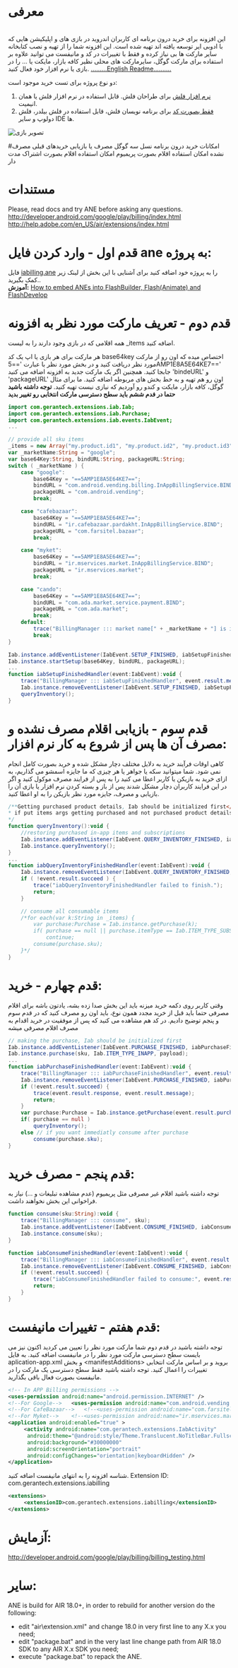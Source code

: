 # معرفی
<br/>این افزونه برای  خرید درون برنامه ای کاربران اندروید در بازی های و اپلیکیشن هایی که با ادوبی ایر توسعه یافته اند تهیه شده است. این افزونه شما را از تهیه و نصب کتابخانه سایر مارکت ها بی نیاز کرده و فقط با تغییرات در کد و مانیفست می توانید علاوه بر استفاده برای مارکت گوگل، سایرمارکت های محلی نظیر کافه بازار، مایکت یا ... را در بازی یا نرم افزار خود فعال کنید.
[.........English Readme..........](https://github.com/manjav/air-extension-inappbilling/edit/master/README.md)

دو نوع پروژه برای تست خرید موجود است:
1. [نرم افزار فلش](https://github.com/manjav/air-extension-inappbilling/tree/master/project_templates/flash) برای طراحان فلش. قابل استفاده در نرم افزار فلش یا همان انیمیت.
2. [فقط بصورت کد](ttps://github.com/manjav/air-extension-inappbilling/tree/master/project_templates/pure_as3) برای برنامه نویسان فلش، قابل استفاده در فلش بیلدر، فلش دولوپ و سایر IDE ها.

![تصویر بازی](https://github.com/manjav/air-extension-inappbilling/blob/master/files/TrivialDrive_FA.png)

#امکانات
خرید درون برنامه نسل سه گوگل
مصرف یا بازیابی خریدهای قبلی مصرف نشده
امکان استفاده اقلام بصورت پریمیوم
امکان استفاده اقلام بصورت اشتراک مدت دار

# مستندات
Please, read docs and try ANE before asking any questions.<br/>
http://developer.android.com/google/play/billing/index.html<br />
http://help.adobe.com/en_US/air/extensions/index.html<br />


# قدم اول - وارد کردن فایل ane به پروژه:
فایل [iabilling.ane](https://github.com/manjav/air-extension-inappbilling/blob/master/package/iabilling.ane) را به پروژه خود اضافه کنید برای آشنایی با این بخش از لینک زیر کمک بگیرید..<br />
<b>آموزش:</b> [How to embed ANEs into FlashBuilder, Flash(Animate) and FlashDevelop](https://www.youtube.com/watch?v=Oubsb_3F3ec&list=PL_mmSjScdnxnSDTMYb1iDX4LemhIJrt1O)

# قدم دوم - تعریف مارکت مورد نظر به افزونه
همه اقلامی که در بازی وجود دارند را به لیست _items اضافه کنید.

هر مارکت برای هر بازی یا اپ یک کد  base64key اختصاص میده که اون رو از مارکت مورد نظر دریافت کنید و در بخش مورد نظر با عبارت '==5AMP1E8A5E64KE7==' جابجا کنید.
همچنین اگر یک مارکت جدید به افزونه اضافه می کنید  'bindeURL' و 'packageURL' اون رو هم تهیه و به خط بخش های مربوطه اضافه کنید. ما برای مثال گوگل، کافه بازار، مایکت و کندو رو آوردیم که نیازی نیست تهیه کنید.
<b>توجه داشته باشید حتما در فدم ششم باید سطح دسترسی مارکت انتخابی رو تغییر بدید</b>

```actionscript
import com.gerantech.extensions.iab.Iab;
import com.gerantech.extensions.iab.Purchase;
import com.gerantech.extensions.iab.events.IabEvent;
...

// provide all sku items
_items = new Array("my.product.id1", "my.product.id2", "my.product.id3");
var _marketName:String = "google";
var base64Key:String, bindURL:String, packageURL:String;
switch ( _marketName ) {
	case "google":
		base64Key = "==5AMP1E8A5E64KE7==";
		bindURL = "com.android.vending.billing.InAppBillingService.BIND";
		packageURL = "com.android.vending";
		break;

	case "cafebazaar":
		base64Key = "==5AMP1E8A5E64KE7==";
		bindURL = "ir.cafebazaar.pardakht.InAppBillingService.BIND";
		packageURL = "com.farsitel.bazaar";
		break;

	case "myket":
		base64Key = "==5AMP1E8A5E64KE7==";
		bindURL = "ir.mservices.market.InAppBillingService.BIND";
		packageURL = "ir.mservices.market";
		break;

	case "cando":
		base64Key = "==5AMP1E8A5E64KE7==";
		bindURL = "com.ada.market.service.payment.BIND";
		packageURL = "com.ada.market";
		break;
	default:
		trace("BillingManager ::: market name[" + _marketName + "] is invalid.");
		break;
}

Iab.instance.addEventListener(IabEvent.SETUP_FINISHED, iabSetupFinishedHandler);
Iab.instance.startSetup(base64Key, bindURL, packageURL);
...
function iabSetupFinishedHandler(event:IabEvent):void {
	trace("BillingManager ::: iabSetupFinishedHandler", event.result.message);
	Iab.instance.removeEventListener(IabEvent.SETUP_FINISHED, iabSetupFinishedHandler);
	queryInventory();
}
```

# قدم سوم - بازیابی اقلام مصرف نشده و مصرف آن ها پس از شروع به کار نرم افزار:
کاهی اوقات فرآیند خرید به دلایل مختلف دچار مشکل شده و خرید بصورت کامل انجام نمی شود. شما میتوانید سکه یا جواهر یا هر چیزی که ما جایزه اسمشو می گذاریم، به ازای خرید به بازیکن یا کاربر اعطا می کنید را به پس از فرایند مصرف موکول کنید و اگر در این فرایند کاربران دچار مشکل شدند پس از باز و بسته کردن نرم افزار یا بازی آن را بازیابی و مصرف، جایزه مورد نظر بازیکن را به او اعطا کنید.
```actionscript
/**Getting purchased product details, Iab should be initialized first</br>
* if put items args getting purchased and not purchased product details
*/
function queryInventory():void {
	//restoring purchased in-app items and subscriptions
	Iab.instance.addEventListener(IabEvent.QUERY_INVENTORY_FINISHED, iabQueryInventoryFinishedHandler);
	Iab.instance.queryInventory();
}
...
function iabQueryInventoryFinishedHandler(event:IabEvent):void {
	Iab.instance.removeEventListener(IabEvent.QUERY_INVENTORY_FINISHED, iabQueryInventoryFinishedHandler);
	if ( !event.result.succeed ) {
		trace("iabQueryInventoryFinishedHandler failed to finish.");
		return;
	}

	// consume all consumable items
	/*for each(var k:String in _items) {
		var purchase:Purchase = Iab.instance.getPurchase(k);
		if( purchase == null || purchase.itemType == Iab.ITEM_TYPE_SUBS )
			continue;
		consume(purchase.sku);
	}*/
}
```

# قدم چهارم - خرید:
وقتی کاربر روی دکمه خرید میزنه باید این بخش صدا زده بشه، یادتون باشه برای اقلام مصرفی حتما باید قبل از خرید مجدد همون نوع، باید اون رو مصرف کنید که در قدم سوم و پنجم توضیح دادیم.
در کد هم مشاهده می کنید که پس از موفقیت در خرید اقدام به مصرف اقلام مصرفی میشه
```actionscript
// making the purchase, Iab should be initialized first
Iab.instance.addEventListener(IabEvent.PURCHASE_FINISHED, iabPurchaseFinishedHandler);
Iab.instance.purchase(sku, Iab.ITEM_TYPE_INAPP, payload);
...
function iabPurchaseFinishedHandler(event:IabEvent):void {
	trace("BillingManager ::: iabPurchaseFinishedHandler", event.result.message);
	Iab.instance.removeEventListener(IabEvent.PURCHASE_FINISHED, iabPurchaseFinishedHandler);
	if (!event.result.succeed) {
	    trace(event.result.response, event.result.message);
	    return;
	}
	var purchase:Purchase = Iab.instance.getPurchase(event.result.purchase.sku);
	if( purchase == null )
	    queryInventory();
	else // if you want immediatly consume after purchase
	    consume(purchase.sku);
}
```

# قدم پنجم - مصرف خرید:
توجه داشته باشید اقلام غیر مصرفی مثل پریمیوم (عدم مشاهده تبلیغات و ...) نیاز به فراخوانی این بخش نخواهند داشت.
```actionscript
function consume(sku:String):void {
	trace("BillingManager ::: consume", sku);
	Iab.instance.addEventListener(IabEvent.CONSUME_FINISHED, iabConsumeFinishedHandler);
	Iab.instance.consume(sku);
}

function iabConsumeFinishedHandler(event:IabEvent):void {
	trace("BillingManager ::: iabConsumeFinishedHandler", event.result.message);
	Iab.instance.removeEventListener(IabEvent.CONSUME_FINISHED, iabConsumeFinishedHandler);
	if (!event.result.succeed) {
	    trace("iabConsumeFinishedHandler failed to consume:", event.result.message);
	    return;
	}
}
```
# قدم هفتم - تغییرات مانیفست:
توجه داشته باشید در قدم دوم شما مارکت مورد نظر را تعیین می کردید اکنون نیز می بایست سطح دسترسی مارکت مورد نظر را در مانیفست اضافه کنید.
به فایل aplication-app.xml و بخش &lt;manifestAdditions&gt; بروید و بر اساس مارکت انتخابی تغییرات را اعمال کنید. توجه داشته باشید فقط سطح دسترسی یک مارکت را در مانیفست بصورت فعال باقی بگذارید.

```xml
<!-- In APP Billing permissions -->
<uses-permission android:name="android.permission.INTERNET" />
<!--For Google-->	<uses-permission android:name="com.android.vending.BILLING" />
<!--For CafeBazaar-->	<!--<uses-permission android:name="com.farsitel.bazaar.permission.PAY_THROUGH_BAZAAR" />-->
<!--For Myket-->	<!--<uses-permission android:name="ir.mservices.market.BILLING" />-->
<application android:enabled="true" >
     <activity android:name="com.gerantech.extensions.IabActivity"
	  android:theme="@android:style/Theme.Translucent.NoTitleBar.Fullscreen"
	  android:background="#30000000"
	  android:screenOrientation="portrait"
	  android:configChanges="orientation|keyboardHidden" />
</application>
```

شناسه افزونه را به انتهای مانیفست اضافه کنید.
Extension ID: com.gerantech.extensions.iabilling
```xml
<extensions>
     <extensionID>com.gerantech.extensions.iabilling</extensionID>
</extensions>
```



# آزمایش:
http://developer.android.com/google/play/billing/billing_testing.html


# سایر:
ANE is build for AIR 18.0+, in order to rebuild for another version do the following:<br />
- edit "air\extension.xml" and change 18.0 in very first line to any X.x you need;<br />
- edit "package.bat" and in the very last line change path from AIR 18.0 SDK to any AIR X.x SDK you need;<br />
- execute "package.bat" to repack the ANE.<br />

